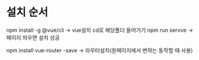 # 설치 순서


npm install -g @vue/cli -> vue설치
cd로 해당폴더 들어가기
npm run servve ->페이지 띄우면 설치 성공

 npm install vue-router -save -> 라우터설치(원페이지에서 변하는 동작할 때 사용)
